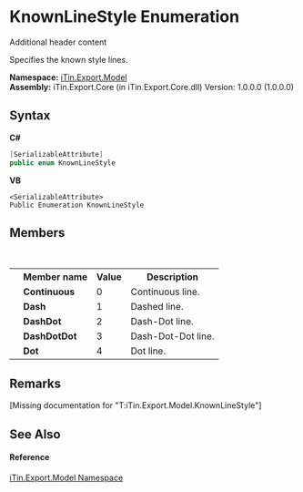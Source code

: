 # KnownLineStyle Enumeration
Additional header content 

Specifies the known style lines.

**Namespace:**&nbsp;<a href="N_iTin_Export_Model">iTin.Export.Model</a><br />**Assembly:**&nbsp;iTin.Export.Core (in iTin.Export.Core.dll) Version: 1.0.0.0 (1.0.0.0)

## Syntax

**C#**<br />
``` C#
[SerializableAttribute]
public enum KnownLineStyle
```

**VB**<br />
``` VB
<SerializableAttribute>
Public Enumeration KnownLineStyle
```


## Members
&nbsp;<table><tr><th></th><th>Member name</th><th>Value</th><th>Description</th></tr><tr><td /><td target="F:iTin.Export.Model.KnownLineStyle.Continuous">**Continuous**</td><td>0</td><td>Continuous line.</td></tr><tr><td /><td target="F:iTin.Export.Model.KnownLineStyle.Dash">**Dash**</td><td>1</td><td>Dashed line.</td></tr><tr><td /><td target="F:iTin.Export.Model.KnownLineStyle.DashDot">**DashDot**</td><td>2</td><td>Dash-Dot line.</td></tr><tr><td /><td target="F:iTin.Export.Model.KnownLineStyle.DashDotDot">**DashDotDot**</td><td>3</td><td>Dash-Dot-Dot line.</td></tr><tr><td /><td target="F:iTin.Export.Model.KnownLineStyle.Dot">**Dot**</td><td>4</td><td>Dot line.</td></tr></table>

## Remarks
\[Missing <remarks> documentation for "T:iTin.Export.Model.KnownLineStyle"\]

## See Also


#### Reference
<a href="N_iTin_Export_Model">iTin.Export.Model Namespace</a><br />